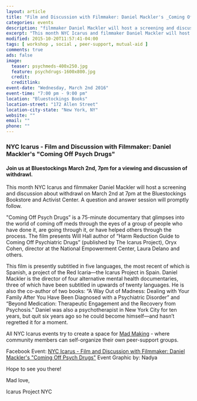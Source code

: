 ```yaml
---
layout: article
title: "Film and Discussion with Filmmaker: Daniel Mackler's _Coming Off Psych Drugs_"
categories: events
description: "filmmaker Daniel Mackler will host a screening and discussion about withdrawl"
excerpt: "This month NYC Icarus and filmmaker Daniel Mackler will host a screening and  discussion about withdrawl on March 2nd at 7pm at the Bluestockings Bookstore and Activist Center.  A question and answer session will promptly follow." 
modified: 2015-10-20T11:57:41-04:00
tags: [ workshop , social , peer-support, mutual-aid ]
comments: true
ads: false
image:
  teaser: psychmeds-400x250.jpg
  feature: psychdrugs-1600x800.jpg
  credit: 
  creditlink: 
event-date: "Wednesday, March 2nd 2016"
event-time: "7:00 pm - 9:00 pm"
location: "Bluestockings Books"
location-street: "172 Allen Street"
location-city-state: "New York, NY"
website: ""
email: ""
phone: ""
---
```

### NYC Icarus - Film and Discussion with Filmmaker: Daniel Mackler's "Coming Off Psych Drugs"

#### Join us at Bluestockings March 2nd, 7pm for a viewing and discussion of withdrawl.

This month NYC Icarus and filmmaker Daniel Mackler will host a screening and  discussion about withdrawl on March 2nd at 7pm at the Bluestockings Bookstore and Activist Center.  A question and answer session will promptly follow.  

"Coming Off Psych Drugs” is a 75-minute documentary that glimpses into the world of coming off meds through the eyes of a group of people who have done it, are going through it, or have helped others through the process. The film presents Will Hall author of “Harm Reduction Guide to Coming Off Psychiatric Drugs” (published by The Icarus Project), Oryx Cohen, director at the National Empowerment Center, Laura Delano and others. 

This film is presently subtitled in five languages, the most recent of which is Spanish, a project of the Red Icaria—the Icarus Project in Spain. Daniel Mackler is the director of four alternative mental health documentaries, three of which have been subtitled in upwards of twenty languages. He is also the co-author of two books: “A Way Out of Madness: Dealing with Your Family After You Have Been Diagnosed with a Psychiatric Disorder” and “Beyond Medication: Therapeutic Engagement and the Recovery from Psychosis.” Daniel was also a psychotherapist in New York City for ten years, but quit six years ago so he could become himself—and hasn’t regretted it for a moment.

All NYC Icarus events try to create a space for [Mad Making](http://nycicarus.org/events/madmaking/) - where community members can self-organize their own peer-support groups.

Facebook Event: [NYC Icarus - Film and Discussion with Filmmaker: Daniel Mackler's "Coming Off Psych Drugs"](https://www.facebook.com/events/1699127077037346/) 
Event Graphic by: Nadya

Hope to see you there!

Mad love,

Icarus Project NYC
